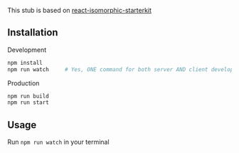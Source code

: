 This stub is based on [react-isomorphic-starterkit](https://github.com/RickWong/react-isomorphic-starterkit)

## Installation

Development

```bash
npm install
npm run watch     # Yes, ONE command for both server AND client development!
```

Production

```bash
npm run build
npm run start
```

## Usage

Run `npm run watch` in your terminal

